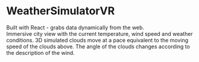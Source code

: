 # WeatherSimulatorVR
Built with React - grabs data dynamically from the web. <br>
Immersive city view with the current temperature, wind speed and weather conditions. 3D simulated clouds move at a pace equivalent to the moving speed of the clouds above. The angle of the clouds changes according to the description of the wind.

